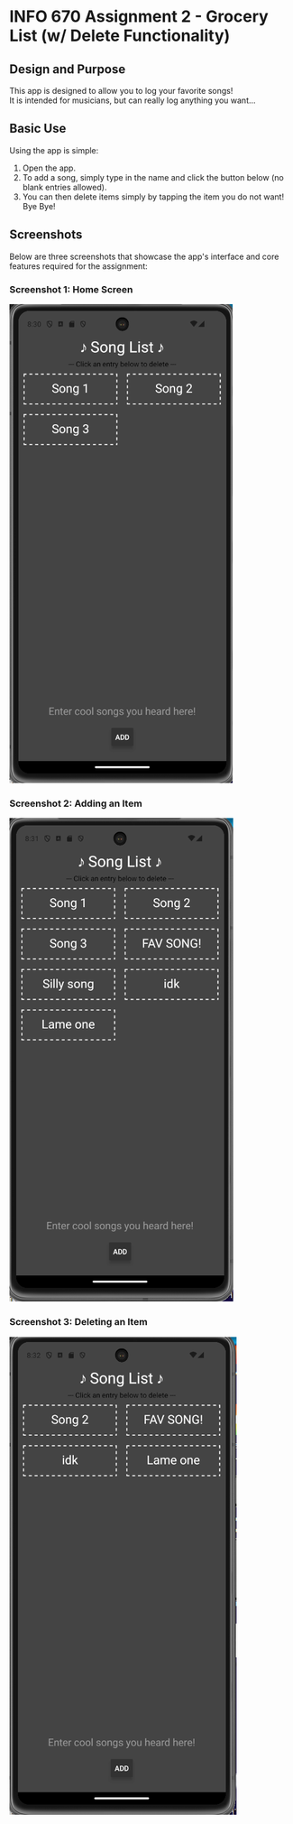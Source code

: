 # INFO 670 Assignment 2 - Grocery List (w/ Delete Functionality)

## Design and Purpose

This app is designed to allow you to log your favorite songs!  
It is intended for musicians, but can really log anything you want...

## Basic Use

Using the app is simple:

1. Open the app.
2. To add a song, simply type in the name and click the button below (no  blank entries allowed).
3. You can then delete items simply by tapping the item you do not want! Bye Bye!

## Screenshots

Below are three screenshots that showcase the app's interface and core features required for the assignment:

### Screenshot 1: Home Screen
![Home Screen](screenshot1.png)

### Screenshot 2: Adding an Item
![Add Item](screenshot2.png)

### Screenshot 3: Deleting an Item
![Delete Item](screenshot3.png)